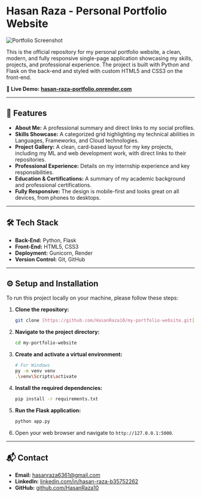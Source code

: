 # Hasan Raza - Personal Portfolio Website

![Portfolio Screenshot](https://i.imgur.com/k9y7g6X.png)

This is the official repository for my personal portfolio website, a clean, modern, and fully responsive single-page application showcasing my skills, projects, and professional experience. The project is built with Python and Flask on the back-end and styled with custom HTML5 and CSS3 on the front-end.

**🚀 Live Demo:** [**hasan-raza-portfolio.onrender.com**](https://hasan-raza-portfolio.onrender.com)

---

## 🌟 Features

* **About Me:** A professional summary and direct links to my social profiles.
* **Skills Showcase:** A categorized grid highlighting my technical abilities in Languages, Frameworks, and Cloud technologies.
* **Project Gallery:** A clean, card-based layout for my key projects, including my ML and web development work, with direct links to their repositories.
* **Professional Experience:** Details on my internship experience and key responsibilities.
* **Education & Certifications:** A summary of my academic background and professional certifications.
* **Fully Responsive:** The design is mobile-first and looks great on all devices, from phones to desktops.

---

## 🛠️ Tech Stack

* **Back-End:** Python, Flask
* **Front-End:** HTML5, CSS3
* **Deployment:** Gunicorn, Render
* **Version Control:** Git, GitHub

---

## ⚙️ Setup and Installation

To run this project locally on your machine, please follow these steps:

1.  **Clone the repository:**
    ```sh
    git clone [https://github.com/HasanRaza10/my-portfolio-website.git](https://github.com/HasanRaza10/my-portfolio-website.git)
    ```

2.  **Navigate to the project directory:**
    ```sh
    cd my-portfolio-website
    ```

3.  **Create and activate a virtual environment:**
    ```sh
    # For Windows
    py -m venv venv
    .\venv\Scripts\activate
    ```

4.  **Install the required dependencies:**
    ```sh
    pip install -r requirements.txt
    ```

5.  **Run the Flask application:**
    ```sh
    python app.py
    ```

6.  Open your web browser and navigate to `http://127.0.0.1:5000`.

---

## 📬 Contact

* **Email:** [hasanraza6361@gmail.com](mailto:hasanraza6361@gmail.com)
* **LinkedIn:** [linkedin.com/in/hasan-raza-b35752262](https://www.linkedin.com/in/hasan-raza-b35752262)
* **GitHub:** [github.com/HasanRaza10](https://github.com/HasanRaza10)


